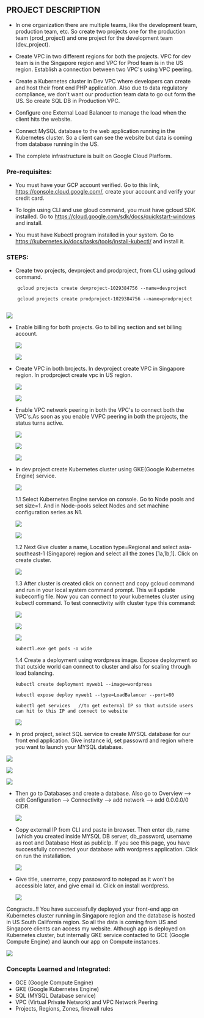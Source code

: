 ## PROJECT DESCRIPTION

- In one organization there are multiple teams, like the development team, production team, etc. So create two projects one for the production team (prod_project) and one project for the development team (dev_project).

- Create VPC in two different regions for both the projects. VPC for dev team is in the Singapore region and VPC for Prod team is in the US region. Establish a connection between two VPC's using VPC peering.

- Create a Kubernetes cluster in Dev VPC where developers can create and host their front end PHP application. Also due to data regulatory compliance, we don't want our production team data to go out form the US. So create SQL DB in Production VPC.

- Configure one External Load Balancer to manage the load when the client hits the website.

- Connect MySQL database to the web application running in the Kubernetes cluster. So a client can see the website but data is coming from database running in the US.

- The complete infrastructure is built on Google Cloud Platform.

### Pre-requisites:

- You must have your GCP account verified. Go to this link, https://console.cloud.google.com/, create your account and verify your credit card.

- To login using CLI and use gloud command, you must have gcloud SDK installed. Go to https://cloud.google.com/sdk/docs/quickstart-windows and install.

- You must have Kubectl program installed in your system. Go to https://kubernetes.io/docs/tasks/tools/install-kubectl/ and install it.

### STEPS:

- Create two projects, devproject and prodproject, from CLI using gcloud command.

```
    gcloud projects create devproject-1029384756 --name=devproject

    gcloud projects create prodproject-1029384756 --name=prodproject
    
```

  ![](/screenshots/Screenshot(56).png)


- Enable billing for both projects. Go to billing section and set billing account.


  ![](/screenshots/Screenshot(57).png)


  ![](/screenshots/Screenshot(58).png)


- Create VPC in both brojects. In devproject create VPC in Singapore region. In prodproject create vpc in US region.


  ![](/screenshots/Screenshot(60).png)


  ![](/screenshots/Screenshot(61).png)


- Enable VPC network peering in both the VPC's to connect both the VPC's.As soon as you enable VVPC peering in both the projects, the status turns active.


  ![](/screenshots/Screenshot(63).png)


  ![](/screenshots/Screenshot(64).png)


  ![](/screenshots/Screenshot(66).png)


- In dev project create Kubernetes cluster using GKE(Google Kubernetes Engine) service.


  ![](/screenshots/Screenshot(67).png)
  
  
  1.1 Select Kubernetes Engine service on console. Go to Node pools and set size=1. And in Node-pools select Nodes and set machine configuration series as N1.
  
  
  ![](/screenshots/Screenshot(69).png)
  
  
  ![](/screenshots/Screenshot(70).png)
  
  
  1.2 Next Give cluster a name, Location type=Regional and select asia-southeast-1 (Singapore) region and select all the zones [1a,1b,1]. Click on create cluster.
  
  
  ![](/screenshots/Screenshot(68).png)
  
  
  1.3 After cluster is created click on connect and copy gcloud command and run in your local system command prompt. This will update kubeconfig file. Now you can connect to your kubernetes cluster using kubectl command. To test connectivity with cluster type this command:
  
  
  ![](/screenshots/Screenshot(71).png)
  
  
  ![](/screenshots/Screenshot(72).png)
  
  
  ![](/screenshots/Screenshot(73).png)
  
  
  ```
  kubectl.exe get pods -o wide
  
  ```
  1.4 Create a deployment using wordpress image. Expose deployment so that outside world can connect to cluster and also for scaling through load balancing.
  
  ```
  kubectl create deployment myweb1 --image=wordpress
  
  kubectl expose deploy myweb1 --type=LoadBalancer --port=80
  
  kubectl get services   //to get external IP so that outside users can hit to this IP and connect to website
  
  ```
  
  
  ![](/screenshots/Screenshot(74).png)
  
  
  
- In prod project, select SQL service to create MYSQL database for our front end application. Give instance id, set passowrd and region where you want to launch your MYSQL database.


![](/screenshots/Screenshot(75).png)


  ![](/screenshots/Screenshot(76).png)


  ![](/screenshots/Screenshot(77).png)


- Then go to Databases and create a database. Also go to Overview --> edit Configuration --> Connectivity --> add network --> add 0.0.0.0/0 CIDR. 


  ![](/screenshots/Screenshot(83).png)


- Copy external IP from CLI and paste in browser. Then enter db_name (which you created inside MYSQL DB server, db_password, username as root and Database Host as publicIp. If you see this page, you have successfully connected your database with wordpress application. Click on run the installation.


  ![](/screenshots/Screenshot(84).png)


- Give title, username, copy passoword to notepad as it won't be accessible later, and give email id. Click on install wordpress.


  ![](/screenshots/Screenshot(85).png)
  

Congracts..!! You have successfully deployed your front-end app on Kubernetes cluster running in Singapore region and the database is hosted in US South California region. So all the data is coming from US and Singapore clients can access my website. Although app is deployed on Kubernetes cluster, but internally GKE service contacted to GCE (Google Compute Engine) and launch our app on Compute instances.


  ![](/screenshots/Screenshot(86).png)


### Concepts Learned and Integrated:

- GCE (Google Compute Engine)
- GKE (Google Kubernetes Engine)
- SQL (MYSQL Database service)
- VPC (Virtual Private Network) and VPC Network Peering
- Projects, Regions, Zones, firewall rules
